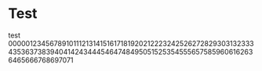 # Test
test
000001234567891011121314151617181920212223242526272829303132333435363738394041424344454647484950515253545556575859606162636465666768697071